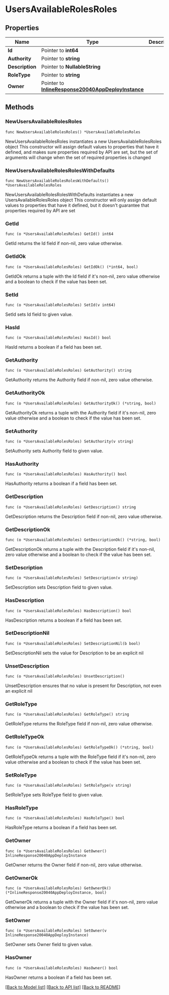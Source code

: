 # UsersAvailableRolesRoles

## Properties

Name | Type | Description | Notes
------------ | ------------- | ------------- | -------------
**Id** | Pointer to **int64** |  | [optional] 
**Authority** | Pointer to **string** |  | [optional] 
**Description** | Pointer to **NullableString** |  | [optional] 
**RoleType** | Pointer to **string** |  | [optional] 
**Owner** | Pointer to [**InlineResponse20040AppDeployInstance**](inline_response_200_40_appDeploy_instance.md) |  | [optional] 

## Methods

### NewUsersAvailableRolesRoles

`func NewUsersAvailableRolesRoles() *UsersAvailableRolesRoles`

NewUsersAvailableRolesRoles instantiates a new UsersAvailableRolesRoles object
This constructor will assign default values to properties that have it defined,
and makes sure properties required by API are set, but the set of arguments
will change when the set of required properties is changed

### NewUsersAvailableRolesRolesWithDefaults

`func NewUsersAvailableRolesRolesWithDefaults() *UsersAvailableRolesRoles`

NewUsersAvailableRolesRolesWithDefaults instantiates a new UsersAvailableRolesRoles object
This constructor will only assign default values to properties that have it defined,
but it doesn't guarantee that properties required by API are set

### GetId

`func (o *UsersAvailableRolesRoles) GetId() int64`

GetId returns the Id field if non-nil, zero value otherwise.

### GetIdOk

`func (o *UsersAvailableRolesRoles) GetIdOk() (*int64, bool)`

GetIdOk returns a tuple with the Id field if it's non-nil, zero value otherwise
and a boolean to check if the value has been set.

### SetId

`func (o *UsersAvailableRolesRoles) SetId(v int64)`

SetId sets Id field to given value.

### HasId

`func (o *UsersAvailableRolesRoles) HasId() bool`

HasId returns a boolean if a field has been set.

### GetAuthority

`func (o *UsersAvailableRolesRoles) GetAuthority() string`

GetAuthority returns the Authority field if non-nil, zero value otherwise.

### GetAuthorityOk

`func (o *UsersAvailableRolesRoles) GetAuthorityOk() (*string, bool)`

GetAuthorityOk returns a tuple with the Authority field if it's non-nil, zero value otherwise
and a boolean to check if the value has been set.

### SetAuthority

`func (o *UsersAvailableRolesRoles) SetAuthority(v string)`

SetAuthority sets Authority field to given value.

### HasAuthority

`func (o *UsersAvailableRolesRoles) HasAuthority() bool`

HasAuthority returns a boolean if a field has been set.

### GetDescription

`func (o *UsersAvailableRolesRoles) GetDescription() string`

GetDescription returns the Description field if non-nil, zero value otherwise.

### GetDescriptionOk

`func (o *UsersAvailableRolesRoles) GetDescriptionOk() (*string, bool)`

GetDescriptionOk returns a tuple with the Description field if it's non-nil, zero value otherwise
and a boolean to check if the value has been set.

### SetDescription

`func (o *UsersAvailableRolesRoles) SetDescription(v string)`

SetDescription sets Description field to given value.

### HasDescription

`func (o *UsersAvailableRolesRoles) HasDescription() bool`

HasDescription returns a boolean if a field has been set.

### SetDescriptionNil

`func (o *UsersAvailableRolesRoles) SetDescriptionNil(b bool)`

 SetDescriptionNil sets the value for Description to be an explicit nil

### UnsetDescription
`func (o *UsersAvailableRolesRoles) UnsetDescription()`

UnsetDescription ensures that no value is present for Description, not even an explicit nil
### GetRoleType

`func (o *UsersAvailableRolesRoles) GetRoleType() string`

GetRoleType returns the RoleType field if non-nil, zero value otherwise.

### GetRoleTypeOk

`func (o *UsersAvailableRolesRoles) GetRoleTypeOk() (*string, bool)`

GetRoleTypeOk returns a tuple with the RoleType field if it's non-nil, zero value otherwise
and a boolean to check if the value has been set.

### SetRoleType

`func (o *UsersAvailableRolesRoles) SetRoleType(v string)`

SetRoleType sets RoleType field to given value.

### HasRoleType

`func (o *UsersAvailableRolesRoles) HasRoleType() bool`

HasRoleType returns a boolean if a field has been set.

### GetOwner

`func (o *UsersAvailableRolesRoles) GetOwner() InlineResponse20040AppDeployInstance`

GetOwner returns the Owner field if non-nil, zero value otherwise.

### GetOwnerOk

`func (o *UsersAvailableRolesRoles) GetOwnerOk() (*InlineResponse20040AppDeployInstance, bool)`

GetOwnerOk returns a tuple with the Owner field if it's non-nil, zero value otherwise
and a boolean to check if the value has been set.

### SetOwner

`func (o *UsersAvailableRolesRoles) SetOwner(v InlineResponse20040AppDeployInstance)`

SetOwner sets Owner field to given value.

### HasOwner

`func (o *UsersAvailableRolesRoles) HasOwner() bool`

HasOwner returns a boolean if a field has been set.


[[Back to Model list]](../README.md#documentation-for-models) [[Back to API list]](../README.md#documentation-for-api-endpoints) [[Back to README]](../README.md)


